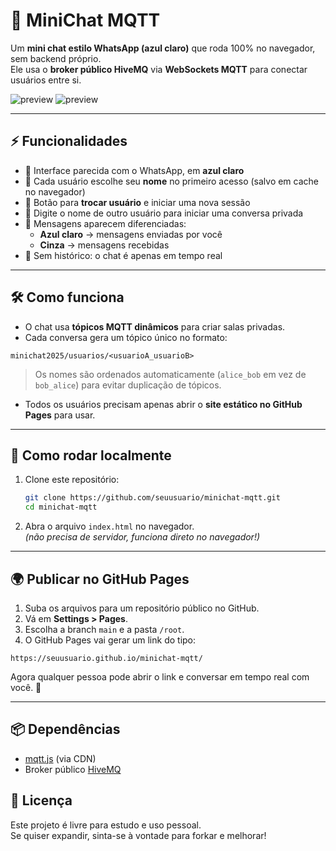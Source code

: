 # 💬 MiniChat MQTT

Um **mini chat estilo WhatsApp (azul claro)** que roda 100% no navegador, sem backend próprio.  
Ele usa o **broker público HiveMQ** via **WebSockets MQTT** para conectar usuários entre si.  

![preview](https://img.shields.io/badge/MQTT-HiveMQ-blue) ![preview](https://img.shields.io/badge/frontend-GitHub%20Pages-green)

---

## ⚡ Funcionalidades

- 🔹 Interface parecida com o WhatsApp, em **azul claro**  
- 🔹 Cada usuário escolhe seu **nome** no primeiro acesso (salvo em cache no navegador)  
- 🔹 Botão para **trocar usuário** e iniciar uma nova sessão  
- 🔹 Digite o nome de outro usuário para iniciar uma conversa privada  
- 🔹 Mensagens aparecem diferenciadas:  
  - **Azul claro** → mensagens enviadas por você  
  - **Cinza** → mensagens recebidas  
- 🔹 Sem histórico: o chat é apenas em tempo real  

---

## 🛠️ Como funciona

- O chat usa **tópicos MQTT dinâmicos** para criar salas privadas.  
- Cada conversa gera um tópico único no formato:

```
minichat2025/usuarios/<usuarioA_usuarioB>
```

> Os nomes são ordenados automaticamente (`alice_bob` em vez de `bob_alice`) para evitar duplicação de tópicos.

- Todos os usuários precisam apenas abrir o **site estático no GitHub Pages** para usar.  

---

## 🚀 Como rodar localmente

1. Clone este repositório:
   ```bash
   git clone https://github.com/seuusuario/minichat-mqtt.git
   cd minichat-mqtt
   ```

2. Abra o arquivo `index.html` no navegador.  
   *(não precisa de servidor, funciona direto no navegador!)*  

---

## 🌍 Publicar no GitHub Pages

1. Suba os arquivos para um repositório público no GitHub.  
2. Vá em **Settings > Pages**.  
3. Escolha a branch `main` e a pasta `/root`.  
4. O GitHub Pages vai gerar um link do tipo:

```
https://seuusuario.github.io/minichat-mqtt/
```

Agora qualquer pessoa pode abrir o link e conversar em tempo real com você. 🎉

---

## 📦 Dependências

- [mqtt.js](https://github.com/mqttjs/MQTT.js) (via CDN)  
- Broker público [HiveMQ](https://www.hivemq.com/public-mqtt-broker/)  


## 📜 Licença

Este projeto é livre para estudo e uso pessoal.  
Se quiser expandir, sinta-se à vontade para forkar e melhorar!  
